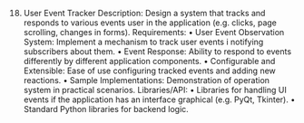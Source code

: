 18. User Event Tracker
Description:
Design a system that tracks and responds to various events
user in the application (e.g. clicks, page scrolling, changes in
forms).
Requirements:
• User Event Observation System:
Implement a mechanism to track user events i
notifying subscribers about them.
• Event Response: Ability to respond to
events differently by different application components.
• Configurable and Extensible: Ease of use
configuring tracked events and adding new reactions.
• Sample Implementations: Demonstration of operation
system in practical scenarios.
Libraries/API:
• Libraries for handling UI events if the application has an interface
graphical (e.g. PyQt, Tkinter).
• Standard Python libraries for backend logic.
